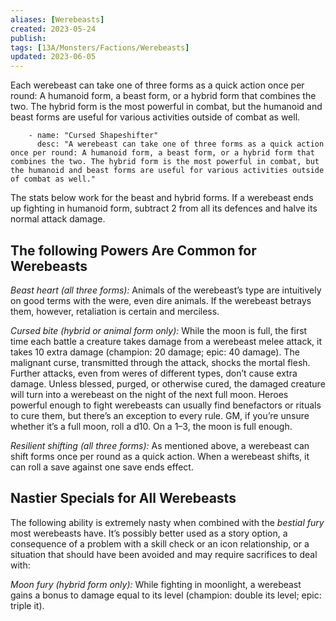 ```yaml
---
aliases: [Werebeasts]
created: 2023-05-24
publish: 
tags: [13A/Monsters/Factions/Werebeasts]
updated: 2023-06-05
---
```


Each werebeast can take one of three forms as a quick action once per round: A humanoid form, a beast form, or a hybrid form that combines the two. The hybrid form is the most powerful in combat, but the humanoid and beast forms are useful for various activities outside of combat as well.

```
    - name: "Cursed Shapeshifter"
      desc: "A werebeast can take one of three forms as a quick action once per round: A humanoid form, a beast form, or a hybrid form that combines the two. The hybrid form is the most powerful in combat, but the humanoid and beast forms are useful for various activities outside of combat as well."
```

The stats below work for the beast and hybrid forms. If a werebeast ends up fighting in humanoid form, subtract 2 from all its defences and halve its normal attack damage.

## The following Powers Are Common for Werebeasts

*Beast heart (all three forms):* Animals of the werebeast’s type are intuitively on good terms with the were, even dire animals. If the werebeast betrays them, however, retaliation is certain and merciless.

*Cursed bite (hybrid or animal form only):* While the moon is full, the first time each battle a creature takes damage from a werebeast melee attack, it takes 10 extra damage (champion: 20 damage; epic: 40 damage). The malignant curse, transmitted through the attack, shocks the mortal flesh. Further attacks, even from weres of different types, don’t cause extra damage. Unless blessed, purged, or otherwise cured, the damaged creature will turn into a werebeast on the night of the next full moon. Heroes powerful enough to fight werebeasts can usually find benefactors or rituals to cure them, but there’s an exception to every rule. GM, if you’re unsure whether it’s a full moon, roll a d10. On a 1–3, the moon is full enough.

*Resilient shifting (all three forms):* As mentioned above, a werebeast can shift forms once per round as a quick action. When a werebeast shifts, it can roll a save against one save ends effect.

## Nastier Specials for All Werebeasts

The following ability is extremely nasty when combined with the *bestial fury* most werebeasts have. It’s possibly better used as a story option, a consequence of a problem with a skill check or an icon relationship, or a situation that should have been avoided and may require sacrifices to deal with:

*Moon fury (hybrid form only):* While fighting in moonlight, a werebeast gains a bonus to damage equal to its level (champion: double its level; epic: triple it).
